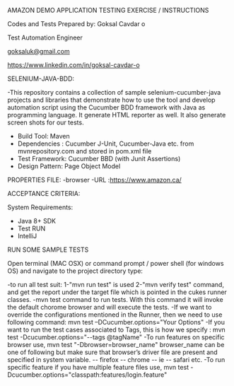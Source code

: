 AMAZON DEMO APPLICATION TESTING EXERCISE / INSTRUCTIONS

Codes and Tests Prepared by: Goksal Cavdar o

Test Automation Engineer

goksaluk@gmail.com

https://www.linkedin.com/in/goksal-cavdar-o

SELENIUM-JAVA-BDD:

 -This repository contains a collection of sample selenium-cucumber-java projects and libraries that demonstrate 
  how to use the tool and develop automation script using the Cucumber BDD framework with Java as programming language. 
  It generate HTML reporter as well. It also generate screen shots for our tests.

- Build Tool: Maven 
- Dependencies : Cucumber J-Unit, Cucumber-Java etc. from mvnrepository.com and stored in pom.xml file
- Test Framework: Cucumber BBD (with Junit Assertions)
- Design Pattern: Page Object Model

PROPERTIES FILE:
-browser
-URL :https://www.amazon.ca/
  

ACCEPTANCE CRITERIA:

System Requirements:

- Java 8+ SDK
- Test RUN
- IntelliJ

RUN SOME SAMPLE TESTS

Open terminal (MAC OSX) or command prompt / power shell (for windows OS) and navigate to the project directory 
type:

-to run all test suit: 
  1-"mvn run test" is used 
  2-"mvn verify test" command, and get the report under the target file which is pointed in the cukes runner classes.
-mvn test command to run tests. With this command it will invoke the default chorome browser and will execute the tests.
-If we want to override the configurations mentioned in the Runner, then we need to use following command: 
 mvn test –DCucumber.options="Your Options"
-If you want to run the test cases associated to Tags, this is how we specify : 
 mvn test -Dcucumber.options="--tags @tagName"
-To run features on specific browser use, mvn test "-Dbrowser=browser_name" browser_name can be one of following 
 but make sure that browser’s driver file are present and specified in system variable. -- firefox -- chrome -- ie -- safari etc.
-To run specific feature if you have multiple feature files use, mvn test -Dcucumber.options="classpath:features/login.feature"

